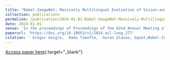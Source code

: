 ```yaml
---
title: "Babel-ImageNet: Massively Multilingual Evaluation of Vision-and-Language Representations"
collection: publications
permalink: /publication/2024-01-01-Babel-ImageNet-Massively-Multilingual-Evaluation-of-Vision-and-Language-Representations
date: 2024-01-01
venue: 'In the proceedings of Proceedings of the 62nd Annual Meeting of the Association for Computational Linguistics (Volume 1: Long Papers), ACL 2024, Bangkok, Thailand, August 11-16, 2024'
paperurl: 'https://doi.org/10.18653/v1/2024.acl-long.277'
citation: ' Gregor Geigle,  Radu Timofte,  Goran Glavas, &quot;Babel-ImageNet: Massively Multilingual Evaluation of Vision-and-Language Representations.&quot; In the proceedings of Proceedings of the 62nd Annual Meeting of the Association for Computational Linguistics (Volume 1: Long Papers), ACL 2024, Bangkok, Thailand, August 11-16, 2024, 2024.'
---
```

[Access paper here](https://doi.org/10.18653/v1/2024.acl-long.277){:target="_blank"}
